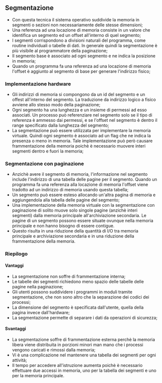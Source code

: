 ## Segmentazione
- Con questa tecnica il sistema operativo suddivide la memoria in segmenti o sezioni non necessariamente delle stesse dimensioni;
- Una referenza ad una locazione di memoria consiste in un valore che identifica un segmento ed un offset all'interno di quel segmento;
- I segmenti corrispondono a divisioni naturali del programma, come routine individuali o tabelle di dati. In generale quindi la segmentazione è più visibile al programmatore della paginazione;
- Il segmento base è associato ad ogni segmento e ne indica la posizione in memoria;
- Quando un programma fa una referenza ad una locazione di memoria l'offset è aggiunto al segmento di base per generare l'indirizzo fisico; 

### Implementazione hardware
- Gli indirizzi di memoria si compongono da un id del segmento e un offest all'interno del segmento. La traduzione da indirizzo logico a fisico avviene allo stesso modo della paginazione;
- Ogni segmento ha una lunghezza e un insieme di permessi ad esso associati. Un processo può referenziare nel segmento solo se il tipo di referenza è ammesso dai permessi, e se l'offset nel segmento è dentro il range specificato dalla lunghezza del segmento;
- La segmentazione può essere utilizzata per implementare la memoria virtuale. Quindi ogni segmento è associato ad un flag che ne indica la presenza o meno in memoria. Tale implementazione può però causare frammentazione della memoria poichè è necessario muovere interi segmenti dentro e fuori la memoria;

### Segmentazione con paginazione
- Anzichè avere il segmento di memoria, l'informazione nel segmento include l'indirizzo di una tabella delle pagine per il segmento. Quando un programma fa una referenza alla locazione di memoria l'offset viene tradotto ad un indirizzo di memoria usando questa tabella; 
- Un segmento può essere esteso allocando un'altra pagina di memoria e aggiungendola alla tabella delle pagine del segmento;
- Una implementazione della memoria virtuale con la segmentazione con paginazione di solito muove solo singole pagine (anzichè interi segmenti) dalla memoria principale all'archiviazione secondaria. Le pagine di un segmento possono essere situate ovunque nella memoria principale e non hanno bisogno di essere contigue.
- Questo risulta in una riduzione della quantità di I/O tra memoria principale e archiviazione secondaria e in una riduzione della frammentazione della memoria.

### Riepilogo

#### Vantaggi
- La segmentazione non soffre di frammentazione interna;
- Le tabelle dei segmenti richiedono meno spazio delle tabelle delle pagine nella paginazione;
- Gli utenti possono suddividere i programmi in moduli tramite segmentazione, che non sono altro che la separazione dei codici dei processi;
- La dimensione del segmento è specificata dall'utente, quella della pagina invece dall'hardware;
- La segmentazione permette di separare i dati da operazioni di sicurezza;

#### Svantaggi
- La segmentazione soffre di frammentazione esterna perchè la memoria libera viene distribuita in porzioni minori man mano che i processi vengono caricati e rimossi dalla memoria;
- Vi è una complicazione nel mantenere una tabella dei segmenti per ogni attività;
- Il tempo per accedere all'istruzione aumenta poichè è necessario effettuare due accessi in memoria, uno per la tabella dei segmenti e uno per la memoria principale.